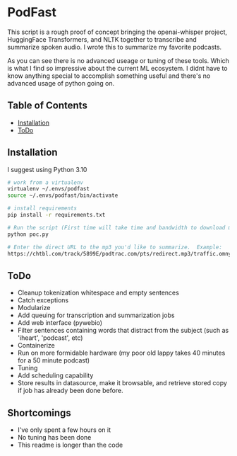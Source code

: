 # PodFast

This script is a rough proof of concept bringing the openai-whisper project, 
HuggingFace Transformers, and NLTK together to transcribe and summarize spoken
audio.  I wrote this to summarize my favorite podcasts.

As you can see there is no advanced useage or tuning of these tools.  Which is
what I find so impressive about the current ML ecosystem.  I didnt have to
know anything special to accomplish something useful and there's no advanced
usage of python going on.

## Table of Contents

- [Installation](#installation)
- [ToDo](#ToDo)

## Installation

I suggest using Python 3.10
```sh
# work from a virtualenv
virtualenv ~/.envs/podfast
source ~/.envs/podfast/bin/activate

# install requirements
pip install -r requirements.txt

# Run the script (First time will take time and bandwidth to download models)
python poc.py

# Enter the direct URL to the mp3 you'd like to summarize.  Example:
https://chtbl.com/track/5899E/podtrac.com/pts/redirect.mp3/traffic.omny.fm/d/clips/e73c998e-6e60-432f-8610-ae210140c5b1/f5d5fac6-77be-47e6-9aee-ae32006cd8c3/98b09fa6-21e6-4a6f-9674-afaa016d3419/audio.mp3?utm_source=Podcast&in_playlist=b26cbbeb-86eb-4b97-9b34-ae32006cd8d6

```

## ToDo

- Cleanup tokenization whitespace and empty sentences
- Catch exceptions
- Modularize
- Add queuing for transcription and summarization jobs
- Add web interface (pywebio)
- Filter sentences containing words that distract from the subject (such as 
'iheart', 'podcast', etc) 
- Containerize
- Run on more formidable hardware (my poor old lappy takes 40 minutes for a 50
minute podcast)
- Tuning
- Add scheduling capability
- Store results in datasource, make it browsable, and retrieve stored copy if
job has already been done before.

## Shortcomings
- I've only spent a few hours on it
- No tuning has been done
- This readme is longer than the code
